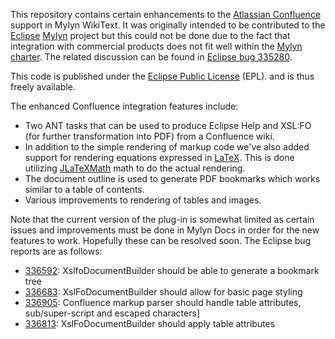 This repository contains certain enhancements to the [Atlassian Confluence](http://www.atlassian.com/software/confluence/)
support in Mylyn WikiText. It was originally intended to be contributed to the 
[Eclipse](http://www.eclipse.org) [Mylyn](http://www.eclipse.org/mylyn) project
but this could not be done due to the fact that integration with commercial 
products does not fit well within the [Mylyn charter](http://wiki.eclipse.org/Mylyn/Charter).
The related discussion can be found in [Eclipse bug 335280](https://bugs.eclipse.org/bugs/show_bug.cgi?id=335280).

This code is published under the [Eclipse Public License](http://www.eclipse.org/legal/epl-v10.html) (EPL). 
and is thus freely available. 

The enhanced Confluence integration features include:
 
* Two ANT tasks that can be used to produce Eclipse Help and XSL:FO (for further
  transformation into PDF) from a Confluence wiki. 
* In addition to the simple rendering of markup code we've also added support 
  for rendering equations expressed in [LaTeX](http://www.latex-project.org/).
  This is done utilizing [JLaTeXMath](http://forge.scilab.org/index.php/p/jlatexmath/)
  math to do the actual rendering.
* The document outline is used to generate PDF bookmarks which works similar to
  a table of contents.
* Various improvements to rendering of tables and images.

Note that the current version of the plug-in is somewhat limited as certain
issues and improvements must be done in Mylyn Docs in order for the new features
to work. Hopefully these can be resolved soon. The Eclipse bug reports are as follows:

* [336592](https://bugs.eclipse.org/bugs/show_bug.cgi?id=336592): XslfoDocumentBuilder should be able to generate a bookmark tree
* [336683](https://bugs.eclipse.org/bugs/show_bug.cgi?id=336683): XslFoDocumentBuilder should allow for basic page styling
* [336905](https://bugs.eclipse.org/bugs/show_bug.cgi?id=336905): Confluence markup parser should handle table attributes, sub/super-script and escaped characters]
* [336813](https://bugs.eclipse.org/bugs/show_bug.cgi?id=336813): XslFoDocumentBuilder should apply table attributes
